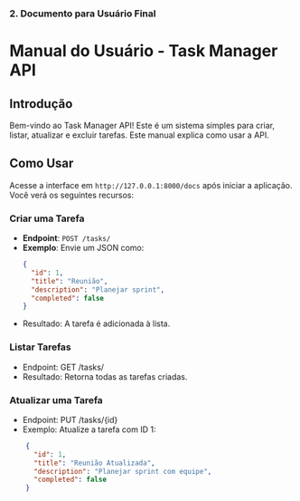 ### 2. Documento para Usuário Final

# Manual do Usuário - Task Manager API

## Introdução
Bem-vindo ao Task Manager API! Este é um sistema simples para criar, listar, atualizar e excluir tarefas. Este manual explica como usar a API.

## Como Usar
Acesse a interface em `http://127.0.0.1:8000/docs` após iniciar a aplicação. Você verá os seguintes recursos:

### Criar uma Tarefa
- **Endpoint**: `POST /tasks/`
- **Exemplo**: Envie um JSON como:
  ```json
  {
    "id": 1,
    "title": "Reunião",
    "description": "Planejar sprint",
    "completed": false
  }
    ```
- Resultado: A tarefa é adicionada à lista.

### Listar Tarefas
- Endpoint: GET /tasks/
- Resultado: Retorna todas as tarefas criadas.

### Atualizar uma Tarefa
- Endpoint: PUT /tasks/{id}
- Exemplo: Atualize a tarefa com ID 1:
```json
    {
      "id": 1,
      "title": "Reunião Atualizada",
      "description": "Planejar sprint com equipe",
      "completed": false
    }
```